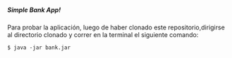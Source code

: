 ##### Simple Bank App!

Para probar la aplicación, luego de haber clonado este repositorio,dirigirse al directorio clonado y correr en la terminal el siguiente comando:

`$ java -jar bank.jar`

